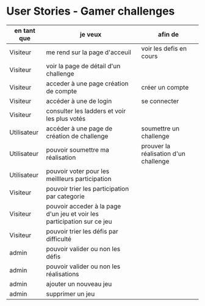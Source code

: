# User Stories - Gamer challenges

| en tant que | je veux                                                                 | afin de                               |
| ----------- | ----------------------------------------------------------------------- | ------------------------------------- |
| Visiteur    | me rend sur la page d'acceuil                                           | voir les defis en cours               |
| Visiteur    | voir la page de détail d'un challenge                                   |                                       |
| Visiteur    | acceder à une page création de compte                                   | créer un compte                       |
| Visiteur    | accéder à une de login                                                  | se connecter                          |
| Visiteur    | consulter les ladders et voir les plus votés                            |                                       |
| Utilisateur | accéder à une page de création de challenge                             | soumettre un challenge                |
| Utilisateur | pouvoir soumettre ma réalisation                                        | prouver la réalisation d'un challenge |
| Utilisateur | pouvoir voter pour les meillleurs participation                         |                                       |
| Visiteur    | pouvoir trier les participation par categorie                           |                                       |
| Visiteur    | pouvoir acceder à la page d'un jeu et voir les participation sur ce jeu |                                       |
| Visiteur    | pouvoir trier les défis par difficulté                                  |                                       |
| admin       | pouvoir valider ou non les défis                                        |                                       |
| admin       | pouvoir valider ou non les réalisations                                 |                                       |
| admin       | ajouter un nouveau jeu                                                  |                                       |
| admin       | supprimer un jeu                                                        |                                       |
